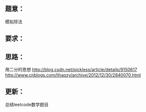 ## 题意：
模拟除法

## 要求：


## 思路：
用二分的思想
http://blog.csdn.net/pickless/article/details/9150617
http://www.cnblogs.com/lihaozy/archive/2012/12/30/2840070.html

## 更新：
总结leetcode数学题目

